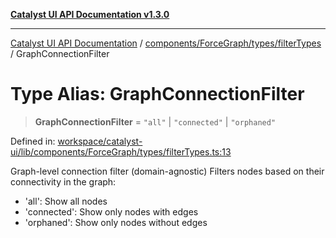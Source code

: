 [**Catalyst UI API Documentation v1.3.0**](../../../../../README.md)

---

[Catalyst UI API Documentation](../../../../../README.md) / [components/ForceGraph/types/filterTypes](../README.md) / GraphConnectionFilter

# Type Alias: GraphConnectionFilter

> **GraphConnectionFilter** = `"all"` \| `"connected"` \| `"orphaned"`

Defined in: [workspace/catalyst-ui/lib/components/ForceGraph/types/filterTypes.ts:13](https://github.com/TheBranchDriftCatalyst/catalyst-ui/blob/main/lib/components/ForceGraph/types/filterTypes.ts#L13)

Graph-level connection filter (domain-agnostic)
Filters nodes based on their connectivity in the graph:

- 'all': Show all nodes
- 'connected': Show only nodes with edges
- 'orphaned': Show only nodes without edges
